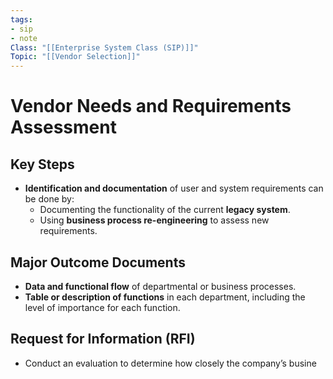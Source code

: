 ```yaml
---
tags:
- sip
- note
Class: "[[Enterprise System Class (SIP)]]"
Topic: "[[Vendor Selection]]"
---
```


# Vendor Needs and Requirements Assessment

## Key Steps

- **Identification and documentation** of user and system requirements can be done by:
    - Documenting the functionality of the current **legacy system**.
    - Using **business process re-engineering** to assess new requirements.

## Major Outcome Documents

- **Data and functional flow** of departmental or business processes.
- **Table or description of functions** in each department, including the level of importance for each function.

## Request for Information (RFI)

- Conduct an evaluation to determine how closely the company’s busine
